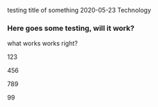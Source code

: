testing title of something
2020-05-23
Technology

### Here goes some testing, will it work?

what works works right?

123


456


789


99
